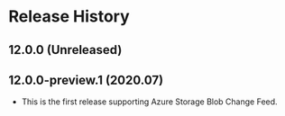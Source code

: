 # Release History

## 12.0.0 (Unreleased)


## 12.0.0-preview.1 (2020.07)

- This is the first release supporting Azure Storage Blob Change Feed.
